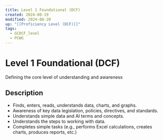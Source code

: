 ```yaml
---
title: Level 1 Foundational (DCF)
created: 2024-08-19
modified: 2024-08-20
up: "[[Proficiency Level (DCF)]]"
tags:
  - GCDCF_level
  - PCWG
---
```

# Level 1 Foundational (DCF)

Defining the core level of understanding and awareness
## Description
- Finds, enters, reads, understands data, charts, and graphs.
- Awareness of key data legislation, policies, directives, and standards.
- Understands simple data and AI terms and concepts.
- Understands the steps to working with data.
- Completes simple tasks (e.g., performs Excel calculations, creates charts, produces reports, etc.)
